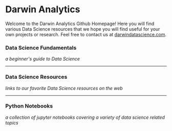 # Darwin Analytics 

Welcome to the Darwin Analytics Github Homepage!  Here you will find various Data Science resources that we hope you will find useful for your own projects or research.  Feel free to contact us at [darwindatascience.com](http://www.darwindatascience.com/).


### Data Science Fundamentals
_a beginner's guide to Data Science_

---
### Data Science Resources  
_links to our favorite Data Science resources on the web_

---
### Python Notebooks
_a collection of jupyter notebooks covering a variety of data science related topics_


